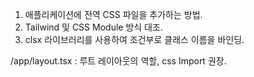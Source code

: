 1. 애플리케이션에 전역 CSS 파일을 추가하는 방법.
2. Tailwind 및 CSS Module 방식 대조.
3. clsx 라이브러리를 사용하여 조건부로 클래스 이름을 바인딩.

/app/layout.tsx : 루트 레이아웃의 역할, css Import 권장.